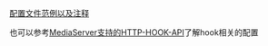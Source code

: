 [配置文件范例以及注释](https://github.com/zlmediakit/ZLMediaKit/blob/master/conf/config.ini)

也可以参考[MediaServer支持的HTTP-HOOK-API](https://github.com/zlmediakit/ZLMediaKit/wiki/MediaServer%E6%94%AF%E6%8C%81%E7%9A%84HTTP-HOOK-API)了解hook相关的配置